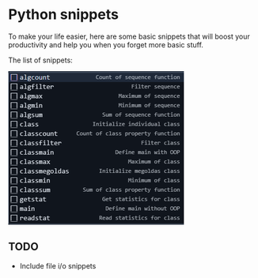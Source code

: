 # Python snippets

To make your life easier, here are some basic snippets that will boost your productivity and help you when you forget more basic stuff.

The list of snippets:

![Snippet list](https://github.com/Benceszalaiii/python-snippets/blob/master/snippet.png?raw=true)

## TODO

- Include file i/o snippets
